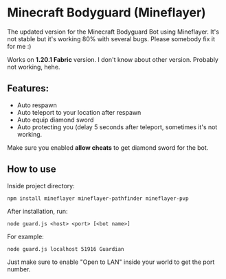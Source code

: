 # Minecraft Bodyguard (Mineflayer)
The updated version for the Minecraft Bodyguard Bot using Mineflayer. It's not stable but it's working 80% with several bugs. Please somebody fix it for me :)

Works on **1.20.1 Fabric** version. I don't know about other version. Probably not working, hehe.

## Features:
- Auto respawn
- Auto teleport to your location after respawn
- Auto equip diamond sword
- Auto protecting you (delay 5 seconds after teleport, sometimes it's not working.

Make sure you enabled **allow cheats** to get diamond sword for the bot.

## How to use
Inside project directory:
```
npm install mineflayer mineflayer-pathfinder mineflayer-pvp
```

After installation, run:
```
node guard.js <host> <port> [<bot name>]
```
For example:
```
node guard.js localhost 51916 Guardian
```
Just make sure to enable "Open to LAN" inside your world to get the port number.
